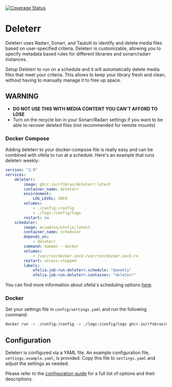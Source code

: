 [![Coverage Status](https://coveralls.io/repos/github/rfsbraz/deleterr/badge.svg?branch=develop)](https://coveralls.io/github/rfsbraz/deleterr?branch=develop)

# Deleterr

Deleterr uses Radarr, Sonarr, and Tautulli to identify and delete media files based on user-specified criteria. Deleterr is customizable, allowing you to specify metadata based rules for different libraries and sonarr/radarr instances.

Setup Deleterr to run on a schedule and it will automatically delete media files that meet your criteria. This allows to keep your library fresh and clean, without having to manually manage it to free up space.

## WARNING

* **DO NOT USE THIS WITH MEDIA CONTENT YOU CAN'T AFFORD TO LOSE**
* Turn on the recycle bin in your Sonarr/Radarr settings if you want to be able to recover deleted files (not recommended for remote mounts)

### Docker Compose

Adding deleterr to your docker-compose file is really easy and can be combined with ofelia to run at a schedule. Here's an example that runs deleterr weekly:

```yaml
version: "3.9"
services:
    deleterr:
        image: ghcr.io/rfsbraz/deleterr:latest
        container_name: deleterr
        environment:
            LOG_LEVEL: INFO
        volumes:
            - ./config:/config
            - ./logs:/config/logs
        restart: no
    scheduler:
        image: mcuadros/ofelia:latest
        container_name: scheduler
        depends_on:
            - deleterr
        command: daemon --docker
        volumes:
            - /var/run/docker.sock:/var/run/docker.sock:ro
        restart: unless-stopped
        labels:
            ofelia.job-run.deleterr.schedule: "@weekly"
            ofelia.job-run.deleterr.container: "deleterr"
```

You can find more information about ofelia's scheduling options [here](https://github.com/mcuadros/ofelia#jobs).

### Docker

Set your settings file in `config/settings.yaml` and run the following command:

```bash
docker run -v ./config:/config -v ./logs:/config/logs ghcr.io/rfsbraz/deleterr:latest -e LOG_LEVEL=DEBUG
```

## Configuration

Deleterr is configured via a YAML file. An example configuration file, `settings.example.yaml`, is provided. Copy this file to `settings.yaml` and adjust the settings as needed.

Please refer to the [configuration guide](./docs/CONFIGURATION.md) for a full list of options and their descriptions.
